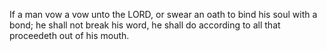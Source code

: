 If a man vow a vow unto the LORD, or swear an oath to bind his soul with a bond; he shall not break his word, he shall do according to all that proceedeth out of his mouth.
